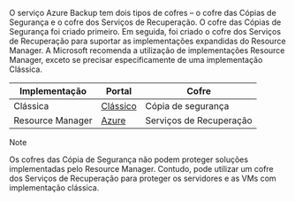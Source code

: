 O serviço Azure Backup tem dois tipos de cofres – o cofre das Cópias de Segurança e o cofre dos Serviços de Recuperação. O cofre das Cópias de Segurança foi criado primeiro. Em seguida, foi criado o cofre dos Serviços de Recuperação para suportar as implementações expandidas do Resource Manager. A Microsoft recomenda a utilização de implementações Resource Manager, exceto se precisar especificamente de uma implementação Clássica.

| **Implementação** | **Portal** | **Cofre** |
| --- | --- | --- |
| Clássica |[Clássico](https://manage.windowsazure.com) |Cópia de segurança |
| Resource Manager |[Azure](https://portal.azure.com) |Serviços de Recuperação |

> [!NOTE]
> Os cofres das Cópia de Segurança não podem proteger soluções implementadas pelo Resource Manager. Contudo, pode utilizar um cofre dos Serviços de Recuperação para proteger os servidores e as VMs com implementação clássica.  
> 
> 

